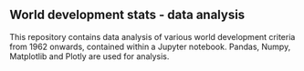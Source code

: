 ## World development stats - data analysis

This repository contains data analysis of various world development criteria from 1962 onwards, contained within a Jupyter notebook. Pandas, Numpy, Matplotlib and Plotly are used for analysis. 
